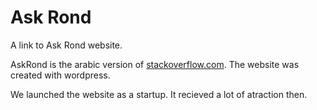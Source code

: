# Ask Rond

A link to Ask Rond website. 

AskRond is the arabic version of [stackoverflow.com](https://stackoverflow.com). The website was created with wordpress.

We launched the website as a startup. It recieved a lot of atraction then.